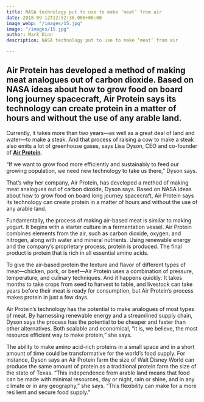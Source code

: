 ```yaml
---
title: NASA technology put to use to make ‘meat’ from air
date: 2018-09-12T12:52:36.000+06:00
image_webp: "/images/15.jpg"
image: "/images/15.jpg"
author: Mark Dinn
description: NASA technology put to use to make ‘meat’ from air

---
```

## Air Protein has developed a method of making meat analogues out of carbon dioxide. Based on NASA ideas about how to grow food on board long journey spacecraft, Air Protein says its technology can create protein in a matter of hours and without the use of any arable land.

Currently, it takes more than two years—as well as a great deal of land and water—to make a steak. And that process of raising a cow to make a steak also emits a lot of greenhouse gases, says Lisa Dyson, CEO and co-founder of [**Air Protein**](https://www.airprotein.com/).

“If we want to grow food more efficiently and sustainably to feed our growing population, we need new technology to take us there,” Dyson says.

That’s why her company, Air Protein, has developed a method of making meat analogues out of carbon dioxide, Dyson says. Based on NASA ideas about how to grow food on board long journey spacecraft, Air Protein says its technology can create protein in a matter of hours and without the use of any arable land.

Fundamentally, the process of making air-based meat is similar to making yogurt. It begins with a starter culture in a fermentation vessel. Air Protein combines elements from the air, such as carbon dioxide, oxygen, and nitrogen, along with water and mineral nutrients. Using renewable energy and the company’s proprietary process, protein is produced. The final product is protein that is rich in all essential amino acids.

To give the air-based protein the texture and flavor of different types of meat—chicken, pork, or beef—Air Protein uses a combination of pressure, temperature, and culinary techniques. And it happens quickly: It takes months to take crops from seed to harvest to table, and livestock can take years before their meat is ready for consumption, but Air Protein’s process makes protein in just a few days.

Air Protein’s technology has the potential to make analogues of most types of meat. By harnessing renewable energy and a streamlined supply chain, Dyson says the process has the potential to be cheaper and faster than other alternatives. Both scalable and economical, “it is, we believe, the most resource efficient way to make protein,” she says.

The ability to make amino acid-rich proteins in a small space and in a short amount of time could be transformative for the world’s food supply. For instance, Dyson says an Air Protein farm the size of Walt Disney World can produce the same amount of protein as a traditional protein farm the size of the state of Texas. “This independence from arable land means that food can be made with minimal resources, day or night, rain or shine, and in any climate or in any geography,” she says. “This flexibility can make for a more resilient and secure food supply.”